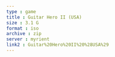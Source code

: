 ```yaml
---
type : game
title : Guitar Hero II (USA)
size : 3.1 G
format : iso
archive : zip
server : myrient
link2 : Guitar%20Hero%20II%20%28USA%29
---
```

